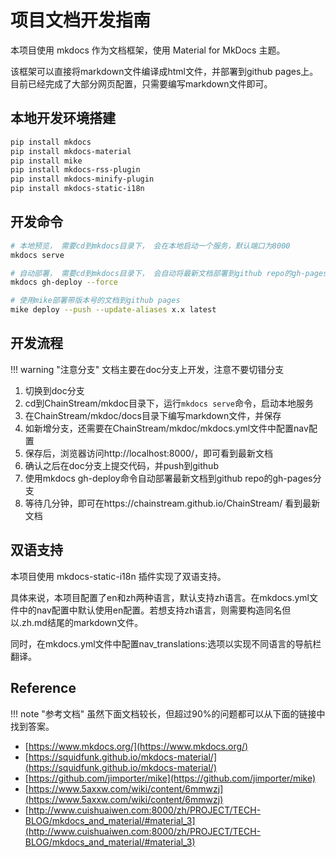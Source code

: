 # 项目文档开发指南

本项目使用 mkdocs 作为文档框架，使用 Material for MkDocs 主题。

该框架可以直接将markdown文件编译成html文件，并部署到github pages上。目前已经完成了大部分网页配置，只需要编写markdown文件即可。

## 本地开发环境搭建

``` bash
pip install mkdocs
pip install mkdocs-material
pip install mike
pip install mkdocs-rss-plugin
pip install mkdocs-minify-plugin
pip install mkdocs-static-i18n
```

## 开发命令

``` bash
# 本地预览， 需要cd到mkdocs目录下， 会在本地启动一个服务，默认端口为8000
mkdocs serve

# 自动部署， 需要cd到mkdocs目录下， 会自动将最新文档部署到github repo的gh-pages分支
mkdocs gh-deploy --force

# 使用mike部署带版本号的文档到github pages
mike deploy --push --update-aliases x.x latest
```

## 开发流程

!!! warning "注意分支"
    文档主要在doc分支上开发，注意不要切错分支

1. 切换到doc分支
2. cd到ChainStream/mkdoc目录下，运行`mkdocs serve`命令，启动本地服务
3. 在ChainStream/mkdoc/docs目录下编写markdown文件，并保存
4. 如新增分支，还需要在ChainStream/mkdoc/mkdocs.yml文件中配置nav配置
5. 保存后，浏览器访问http://localhost:8000/，即可看到最新文档
6. 确认之后在doc分支上提交代码，并push到github
7. 使用mkdocs gh-deploy命令自动部署最新文档到github repo的gh-pages分支
8. 等待几分钟，即可在https://chainstream.github.io/ChainStream/ 看到最新文档

## 双语支持

本项目使用 mkdocs-static-i18n 插件实现了双语支持。

具体来说，本项目配置了en和zh两种语言，默认支持zh语言。在mkdocs.yml文件中的nav配置中默认使用en配置。若想支持zh语言，则需要构造同名但以.zh.md结尾的markdown文件。

同时，在mkdocs.yml文件中配置nav_translations:选项以实现不同语言的导航栏翻译。


## Reference

!!! note "参考文档"
    虽然下面文档较长，但超过90%的问题都可以从下面的链接中找到答案。

- [https://www.mkdocs.org/](https://www.mkdocs.org/)
- [https://squidfunk.github.io/mkdocs-material/](https://squidfunk.github.io/mkdocs-material/)
- [https://github.com/jimporter/mike](https://github.com/jimporter/mike)
- [https://www.5axxw.com/wiki/content/6mmwzj](https://www.5axxw.com/wiki/content/6mmwzj)
- [http://www.cuishuaiwen.com:8000/zh/PROJECT/TECH-BLOG/mkdocs_and_material/#material_3](http://www.cuishuaiwen.com:8000/zh/PROJECT/TECH-BLOG/mkdocs_and_material/#material_3)